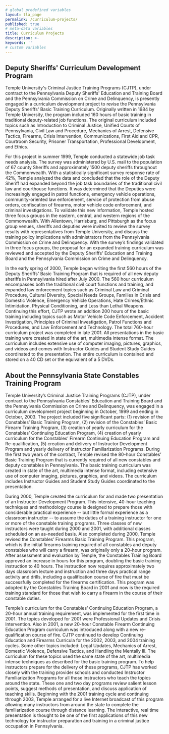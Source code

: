 ```yaml
---
# global predefined variables
layout: tla_page
permalink: /curriculum-projects/
published: true
# meta-data variables
title: Curriculum Projects
description: >-
keywords: ''
# custom variables
---
```

## Deputy Sheriffs' Curriculum Development Program
Temple University's Criminal Justice Training Programs (CJTP), under contract to the Pennsylvania Deputy Sheriffs' Education and Training Board and the Pennsylvania Commission on Crime and Delinquency, is presently engaged in a curriculum development project to revise the Pennsylvania Deputy Sheriffs' Basic Training Curriculum. Originally written in 1984 by Temple University, the program included 160 hours of basic training in traditional deputy-related job functions. The original curriculum included topics such as Introduction to Criminal Justice, Unified Courts of Pennsylvania, Civil Law and Procedure, Mechanics of Arrest, Defensive Tactics, Firearms, Crisis Intervention, Communications, First Aid and CPR, Courtroom Security, Prisoner Transportation, Professional Development, and Ethics. 

For this project in summer 1999, Temple conducted a statewide job task needs analysis. The survey was administered by U.S. mail to the population of 67 county Sheriffs and approximately 1500 deputy sheriffs throughout the Commonwealth. With a statistically significant survey response rate of 42%, Temple analyzed the data and concluded that the role of the Deputy Sheriff had expanded beyond the job task boundaries of the traditional civil law and courthouse functions.  It was determined that the Deputies were increasingly engaged in patrol functions, emergency vehicle operations, community-oriented law enforcement, service of protection from abuse orders, confiscation of firearms, motor vehicle code enforcement, and criminal investigations. To validate this new information, Temple hosted three focus groups in the eastern, central, and western regions of the Commonwealth.  With Allentown, Harrisburg, and Pittsburgh as the focus group venues, sheriffs and deputies were invited to review the survey results with representatives from Temple University, and discuss the training policy implications with administrators from the Pennsylvania Commission on Crime and Delinquency. With the survey’s findings validated in three focus groups, the proposal for an expanded training curriculum was reviewed and accepted by the Deputy Sheriffs' Education and Training Board and the Pennsylvania Commission on Crime and Delinquency.

In the early spring of 2000, Temple began writing the first 560 hours of the Deputy Sheriffs' Basic Training Program that is required of all new deputy sheriffs in Pennsylvania hired after July 2000.  The 560 hour curriculum encompasses both the traditional civil court functions and training, and expanded law enforcement topics such as Criminal Law and Criminal Procedure, Cultural Diversity, Special Needs Groups, Families in Crisis and Domestic Violence, Emergency Vehicle Operations, Hate Crimes/Ethnic Intimidation, Physical Conditioning, and Less than Lethal Weapons.  Continuing this effort, CJTP wrote an addition 200 hours of the basic training including topics such as Motor Vehicle Code Enforcement, Accident Investigation, Principles of Criminal Investigation, Patrol Functions and Procedures, and Law Enforcement and Technology.  The total 760-hour curriculum project was completed in late 2001. All presentations in the basic training were created in state of the art, multimedia intense format.  The curriculum includes extensive use of computer imaging, pictures, graphics, and videos and comes with Instructor Guides and Student Study Guides coordinated to the presentation. The entire curriculum is contained and stored on a 40 CD set or the equivalent of a 5 DVDs.

## About the Pennsylvania State Constables Training Program
Temple University’s Criminal Justice Training Programs (CJTP), under contract to the Pennsylvania Constables’ Education and Training Board and the Pennsylvania Commission on Crime and Delinquency, was engaged in a curriculum development project beginning in October, 1999 and ending in October, 2003.  The project included five significant parts: (1) revision of the Constables’ Basic Training Program, (2) revision of the Constables’ Basic Firearm Training Program, (3) creation of yearly curriculum for the Constables’ Continuing Education Program, (4) creation of yearly curriculum for the Constables’ Firearm Continuing Education Program and Re-qualification, (5) creation and delivery of Instructor Development Program and yearly delivery of Instructor Familiarization Programs.
During the first two years of the contract, Temple revised the 80-hour Constables’ Basic Training Program that is currently required of all new constables and deputy constables in Pennsylvania.  The basic training curriculum was created in state of the art, multimedia intense format, including extensive use of computer imaging, pictures, graphics, and videos.  The curriculum includes Instructor Guides and Student Study Guides coordinated to the presentation.

During 2000, Temple created the curriculum for and made two presentation of an Instructor Development Program. This intensive, 40-hour teaching techniques and methodology course is designed to prepare those with considerable practical experience -- but little formal experience as a classroom instructor -- to assume the duties of a training instructor for one or more of the constable training programs.  Three classes of new instructors were taught during 2000 and 2001, with additional classes scheduled on an as-needed basis. 
Also completed during 2000, Temple revised the Constables’ Firearms Basic Training Program.  This program, which is the initial firearms training required of all constables and deputy constables who will carry a firearm, was originally only a 20-hour program.  After assessment and evaluation by Temple, the Constables Training Board approved an increase in hours for this program, doubling the basic training instruction to 40 hours. The instruction now requires approximately two days classroom lecture and instruction and three days practical range activity and drills, including a qualification course of fire that must be successfully completed for the firearms certification. This program was adopted by the Constables Training Board in 2001 and now is the required training standard for those that wish to carry a firearm in the course of their constable duties.

Temple’s curriculum for the Constables’ Continuing Education Program, a 20-hour annual training requirement, was implemented for the first time in 2001.  The topics developed for 2001 were Professional Updates and Crisis Intervention.  Also in 2001, a new 20-hour Constable Firearm Continuing Education Program curriculum was introduced along with a new re-qualification course of fire.  CJTP continued to develop Continuing Education and Firearms Curricula for the 2002, 2003, and 2004 training cycles.  Some other topics included:  Legal Updates, Mechanics of Arrest, Domestic Violence, Defensive Tactics, and Handling the Mentally Ill. The curriculum for these topics used the same state of the art, multimedia intense techniques as described for the basic training program.
To help instructors prepare for the delivery of these programs, CJTP has worked closely with the training provider schools and conducted Instructor Familiarization Programs for all those instructors who teach the topics around the state.  These one and two day programs review salient lesson points, suggest methods of presentation, and discuss application of teaching skills.  Beginning with the 2001 training cycle and continuing through 2003, Temple arranged for a live Internet broadcast of this program allowing many instructors from around the state to complete the familiarization course through distance learning.  The interactive, real time presentation is thought to be one of the first applications of this new technology for instructor preparation and training in a criminal justice occupation in Pennsylvania.
